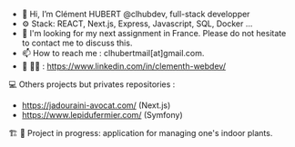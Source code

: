 - 👋 Hi, I’m Clément HUBERT @clhubdev, full-stack developper
- ⚙️ Stack: REACT, Next.js, Express, Javascript, SQL, Docker ...
- 🔎 I'm looking for my next assignment in France. Please do not hesitate to contact me to discuss this.
- 📫 How to reach me : clhubertmail[at]gmail.com.
- 💼 🧑‍🎓 : https://www.linkedin.com/in/clementh-webdev/


💻 Others projects but privates repositories : 

- https://jadouraini-avocat.com/ (Next.js)
- https://www.lepidufermier.com/ (Symfony)

🏗️ 🌱 Project in progress: application for managing one's indoor plants. 

<!---
clhubdev/clhubdev is a ✨ special ✨ repository because its `README.md` (this file) appears on your GitHub profile.
You can click the Preview link to take a look at your changes.
--->
